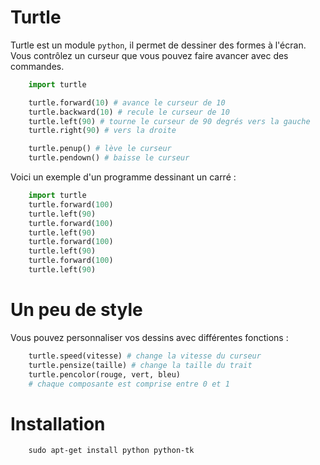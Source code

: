 # Turtle

Turtle est un module `python`, il permet de dessiner des formes à l'écran.
Vous contrôlez un curseur que vous pouvez faire avancer avec des commandes.

```python
    import turtle

    turtle.forward(10) # avance le curseur de 10
    turtle.backward(10) # recule le curseur de 10
    turtle.left(90) # tourne le curseur de 90 degrés vers la gauche
    turtle.right(90) # vers la droite

    turtle.penup() # lève le curseur
    turtle.pendown() # baisse le curseur    
```

Voici un exemple d'un programme dessinant un carré :

```python
    import turtle
    turtle.forward(100)
    turtle.left(90)
    turtle.forward(100)
    turtle.left(90)
    turtle.forward(100)
    turtle.left(90)
    turtle.forward(100)
    turtle.left(90)
```

# Un peu de style

Vous pouvez personnaliser vos dessins avec différentes fonctions :

```python
    turtle.speed(vitesse) # change la vitesse du curseur
    turtle.pensize(taille) # change la taille du trait
    turtle.pencolor(rouge, vert, bleu)
    # chaque composante est comprise entre 0 et 1
```

# Installation

```shell
    sudo apt-get install python python-tk
```
